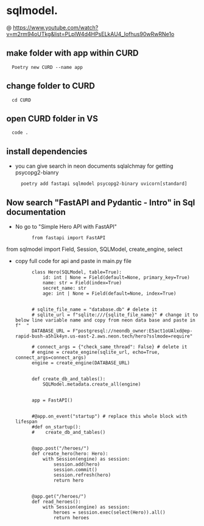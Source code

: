 # sqlmodel.

@ https://www.youtube.com/watch?v=m2rm94oUTkg&list=PLplW4d4HPsELkAU4_Iofhus90wRwRNe1o

## make folder with app within CURD 

      Poetry new CURD --name app

## change folder to CURD

      cd CURD 

## open CURD folder in VS 

      code .

## install dependencies
* you can give search in neon documents sqlalchmay for getting psycopg2-bianry

        poetry add fastapi sqlmodel psycopg2-binary uvicorn[standard]    

## Now search "FastAPI and Pydantic - Intro" in Sql documentation
* No go to "Simple Hero API with FastAPI"

            from fastapi import FastAPI
from sqlmodel import Field, Session, SQLModel, create_engine, select

* copy full code for api and paste in main.py file

            class Hero(SQLModel, table=True):
                id: int | None = Field(default=None, primary_key=True)
                name: str = Field(index=True)
                secret_name: str
                age: int | None = Field(default=None, index=True)
            
            
            # sqlite_file_name = "database.db" # delete it 
            # sqlite_url = f"sqlite:///{sqlite_file_name}" # change it to below line variable name and copy from neon data base and paste in f"  "
            DATABASE_URL = F"postgresql://neondb_owner:E5act1oUAlxd@ep-rapid-bush-a5h1k4yn.us-east-2.aws.neon.tech/hero?sslmode=require"
            
            # connect_args = {"check_same_thread": False} # delete it
            # engine = create_engine(sqlite_url, echo=True, connect_args=connect_args)
            engine = create_engine(DATABASE_URL)
            
            
            def create_db_and_tables():
                SQLModel.metadata.create_all(engine)
            
            
            app = FastAPI()
            
            
            #@app.on_event("startup") # replace this whole block with lifespan
            #def on_startup():
            #    create_db_and_tables()
            
            
            @app.post("/heroes/")
            def create_hero(hero: Hero):
                with Session(engine) as session:
                    session.add(hero)
                    session.commit()
                    session.refresh(hero)
                    return hero
            
            
            @app.get("/heroes/")
            def read_heroes():
                with Session(engine) as session:
                    heroes = session.exec(select(Hero)).all()
                    return heroes
                    


